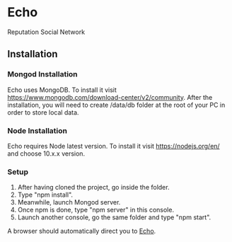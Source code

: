 # Echo
Reputation Social Network

## Installation

### Mongod Installation

Echo uses MongoDB.
To install it visit https://www.mongodb.com/download-center/v2/community.
After the installation, you will need to create /data/db folder at the root of your PC in order to store local data.

### Node Installation

Echo requires Node latest version.
To install it visit https://nodejs.org/en/ and choose 10.x.x version.

### Setup

1. After having cloned the project, go inside the folder.
2. Type "npm install".
3. Meanwhile, launch Mongod server.
4. Once npm is done, type "npm server" in this console.
5. Launch another console, go the same folder and type "npm start".

A browser should automatically direct you to [Echo](http://localhost:3000).
